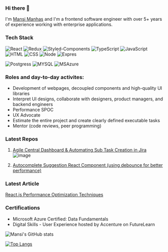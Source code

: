 ### Hi there 👋

I'm [Mansi Manhas](https://www.linkedin.com/in/mansimanhas/) and I'm a frontend software engineer with over 5+ years of experience working with enterprise applications. 

### Tech Stack 

![React](https://img.shields.io/badge/-React-000?&logo=React)
![Redux](https://img.shields.io/badge/-Redux-000?&logo=Redux)
![Styled-Components](https://img.shields.io/badge/-StyledComponents-000?&logo=StyledComponents)
![TypeScript](https://img.shields.io/badge/-TypeScript-000?&logo=TypeScript)
![JavaScript](https://img.shields.io/badge/-JavaScript-000?&logo=JavaScript)
![HTML](https://img.shields.io/badge/-HTML-000?&logo=HTML)
![CSS](https://img.shields.io/badge/-CSS-000?&logo=CSS)
![Node](https://img.shields.io/badge/-Node-000?&logo=Node)
![Expres](https://img.shields.io/badge/-Express-000?&logo=Express)

![Postgress](https://img.shields.io/badge/-Postgress-000?&logo=Postgress)
![MYSQL](https://img.shields.io/badge/-MYSQL-000?&logo=MYSQL)
![MSAzure](https://img.shields.io/badge/-MSAzure-000?&logo=Azure)

### Roles and day-to-day activites:
- Development of webpages, decoupled components and high-quality UI libraries
- Interpret UI designs, collaborate with designers, product managers, and backend engineers
- Performance SPOC 
- UX Advocate
- Estimate the entire project and create clearly defined executable tasks
- Mentor (code reviews, peer programming)

### Latest Repos

1. [Agile Central Dashboard & Automating Sub Task Creation in Jira](https://github.com/mansi-manhas/jira-board-daily-scrum)
![image](https://user-images.githubusercontent.com/18692751/219423213-b048ce86-d0d7-4890-97e5-c35469c2f92b.png)

2. [Autocomplete Suggestion React Component (using debounce for better performance)](https://github.com/mansi-manhas/react-autocomplete-autosuggestion-component)


### Latest Article 

[React.js Performance Optimization Techniques](https://levelup.gitconnected.com/react-js-performance-optimization-techniques-39728d89e56e)

### Certifications

- Microsoft Azure Certified: Data Fundamentals
- Digital Skills - User Experience hosted by Accenture on FutureLearn


![Mansi's GitHub stats](https://github-readme-stats.vercel.app/api?username=mansi-manhas&hide=contribs,prs,issues&theme=dark)

[![Top Langs](https://github-readme-stats.vercel.app/api/top-langs/?username=mansi-manhas&hide_progress=true&theme=dark)](https://github.com/mansi-manhas/github-readme-stats)

<!--
**mansi-manhas/mansi-manhas** is a ✨ _special_ ✨ repository because its `README.md` (this file) appears on your GitHub profile.

Here are some ideas to get you started:

- 🔭 I’m currently working on ...
- 🌱 I’m currently learning ...
- 👯 I’m looking to collaborate on ...
- 🤔 I’m looking for help with ...
- 💬 Ask me about ...
- 📫 How to reach me: ...
- 😄 Pronouns: ...
- ⚡ Fun fact: ...
-->
